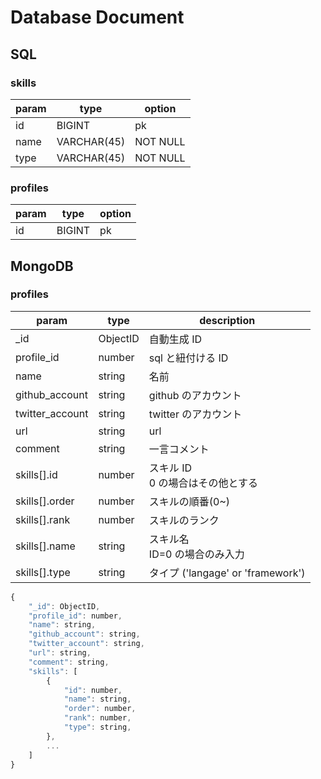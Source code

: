 # Database Document

## SQL

### skills

| param | type        | option   |
| ----- | ----------- | -------- |
| id    | BIGINT      | pk       |
| name  | VARCHAR(45) | NOT NULL |
| type  | VARCHAR(45) | NOT NULL |

### profiles

| param | type   | option |
| ----- | ------ | ------ |
| id    | BIGINT | pk     |

## MongoDB

### profiles

| param           | type     | description                         |
| --------------- | -------- | ----------------------------------- |
| \_id            | ObjectID | 自動生成 ID                         |
| profile_id      | number   | sql と紐付ける ID                   |
| name            | string   | 名前                                |
| github_account  | string   | github のアカウント                 |
| twitter_account | string   | twitter のアカウント                |
| url             | string   | url                                 |
| comment         | string   | 一言コメント                        |
| skills[].id     | number   | スキル ID<br>0 の場合はその他とする |
| skills[].order  | number   | スキルの順番(0~)                    |
| skills[].rank   | number   | スキルのランク                      |
| skills[].name   | string   | スキル名<br>ID=0 の場合のみ入力     |
| skills[].type   | string   | タイプ ('langage' or 'framework')   |

```javascript
{
    "_id": ObjectID,
    "profile_id": number,
    "name": string,
    "github_account": string,
    "twitter_account": string,
    "url": string,
    "comment": string,
    "skills": [
        {
            "id": number,
            "name": string,
            "order": number,
            "rank": number,
            "type": string,
        },
        ...
    ]
}
```

